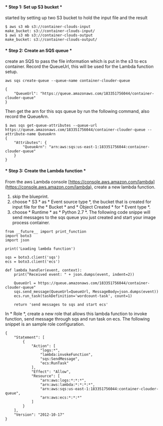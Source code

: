 #### * Step 1: Set up S3 bucket *
started by setting up two S3 bucket to hold the input file and the result
```
$ aws s3 mb s3://container-clouds-input
make_bucket: s3://container-clouds-input/
$ aws s3 mb s3://container-clouds-output
make_bucket: s3://container-clouds-output/
```

#### * Step 2: Create an SQS queue *
create an SQS to pass the file information which is put in the s3 to ecs container. Record the QueueUrl, this will be used for the Lambda function setup.
```
aws sqs create-queue --queue-name container-clouder-queue

{
    "QueueUrl": "https://queue.amazonaws.com/183351756044/container-clouder-queue"
}
```
Then get the arn for this sqs queue by run the following command, also record the QueueArn.
```
$ aws sqs get-queue-attributes --queue-url https://queue.amazonaws.com/183351756044/container-clouder-queue --attribute-name QueueArn
{
    "Attributes": {
        "QueueArn": "arn:aws:sqs:us-east-1:183351756044:container-clouder-queue"
    }
}
```

#### * Step 3: Create the Lambda function *
From the aws Lambda console [https://console.aws.amazon.com/lambda](https://console.aws.amazon.com/lambda), create a new lambda function.

1. skip the blueprint.
2. choose * S3 * as * Event source type *, the bucket that is created for input file for the * Bucket * and * Object Created * for * Event type *.
3. choose * Runtime * as * Python 2.7 *. The following code snippe will send messages to the sqs queue you just created and start your image process container.
```
from __future__ import print_function
import boto3
import json

print('Loading lambda function')

sqs = boto3.client('sqs')
ecs = boto3.client('ecs')

def lambda_handler(event, context):
    print("Received event: " + json.dumps(event, indent=2))

    QueueUrl = https://queue.amazonaws.com/183351756044/container-clouder-queue"
    sqs.send_message(QueueUrl=QueueUrl, MessageBody=json.dumps(event))
    ecs.run_task(taskDefinition='wordcount-task', count=1)
    
    return 'send messages to sqs and start ecs'
```
In * Role *, create a new role that allows this lambda function to invoke function, send message through sqs and run task on ecs. The following snippet is an sample role configuration.
```
{
    "Statement": [
        {
            "Action": [
                "logs:*", 
                "lambda:invokeFunction",
                "sqs:SendMessage",
                "ecs:RunTask"
            ],
            "Effect": "Allow",
            "Resource": [
                "arn:aws:logs:*:*:*",
                "arn:aws:lambda:*:*:*:*",
                "arn:aws:sqs:us-east-1:183351756044:container-clouder-queue",
                "arn:aws:ecs:*:*:*"
            ]
        }
    ],
    "Version": "2012-10-17"
}
```

